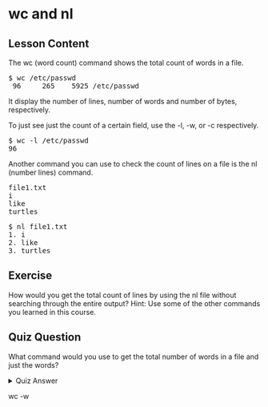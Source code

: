 # wc and nl

## Lesson Content

The wc (word count) command shows the total count of words in a file. 

<pre>$ wc /etc/passwd
 96     265    5925 /etc/passwd
</pre>

It display the number of lines, number of words and number of bytes, respectively.

To just see just the count of a certain field, use the -l, -w, or -c respectively. 

<pre>$ wc -l /etc/passwd
96</pre>

Another command you can use to check the count of lines on a file is the nl (number lines) command. 

<pre>
file1.txt
i
like
turtles
</pre>

<pre>$ nl file1.txt
1. i
2. like
3. turtles
</pre>

## Exercise

How would you get the total count of lines by using the nl file without searching through the entire output? Hint: Use some of the other commands you learned in this course.

## Quiz Question

What command would you use to get the total number of words in a file and just the words?

<details>
    <summary>Quiz Answer</summary>
</details>

wc -w